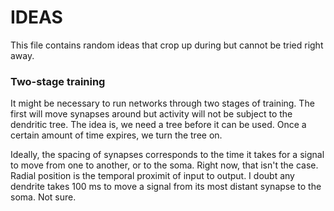 # IDEAS

This file contains random ideas that crop up during but cannot be tried right away.

### Two-stage training
It might be necessary to run networks through two stages of training. The first will move synapses around but activity will not be subject to the dendritic tree. The idea is, we need a tree before it can be used. Once a certain amount of time expires, we turn the tree on.

Ideally, the spacing of synapses corresponds to the time it takes for a signal to move from one to another, or to the soma. Right now, that isn't the case. Radial position is the temporal proximit of input to output. I doubt any dendrite takes 100 ms to move a signal from its most distant synapse to the soma. Not sure.